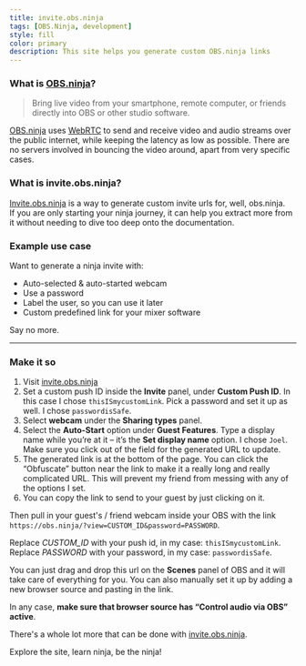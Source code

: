 ```yaml
---
title: invite.obs.ninja
tags: [OBS.Ninja, development]
style: fill
color: primary
description: This site helps you generate custom OBS.ninja links
---
```


### What is [OBS.ninja][ninja]?

> Bring live video from your smartphone, remote computer, or friends directly into OBS or other studio software.

[OBS.ninja][ninja] uses [WebRTC][webrtc] to send and receive video and audio streams over the public internet, while keeping the latency as low as possible. There are no servers involved in bouncing the video around, apart from very specific cases.

### What is invite.obs.ninja?

[Invite.obs.ninja][invite ninja] is a way to generate custom invite urls for, well, obs.ninja.  
If you are only starting your ninja journey, it can help you extract more from it without needing to dive too deep onto the documentation.

### Example use case

Want to generate a ninja invite with:

- Auto-selected & auto-started webcam
- Use a password
- Label the user, so you can use it later
- Custom predefined link for your mixer software

Say no more.

___

### Make it so

1. Visit [invite.obs.ninja][invite ninja]
2. Set a custom push ID inside the **Invite** panel, under **Custom Push ID**. In this case I chose `thisISmycustomLink`. Pick a password and set it up as well. I chose `passwordisSafe`.
3. Select **webcam** under the **Sharing types** panel.
4. Select the **Auto-Start** option under **Guest Features**. Type a display name while you’re at it – it’s the **Set display name** option. I chose `Joel`. Make sure you click out of the field for the generated URL to update. 
5. The generated link is at the bottom of the page. You can click the “Obfuscate” button near the link to make it a really long and really complicated URL. This will prevent my friend from messing with any of the options I set. 
6. You can copy the link to send to your guest by just clicking on it. 

Then pull in your guest's / friend webcam inside your OBS with the link `https://obs.ninja/?view=CUSTOM_ID&password=PASSWORD`.

Replace *CUSTOM_ID* with your push id, in my case: `thisISmycustomLink`.  
Replace *PASSWORD* with your password, in my case: `passwordisSafe`.

You can just drag and drop this url on the **Scenes** panel of OBS and it will take care of everything for you. You can also manually set it up by adding a new browser source and pasting in the link.  

In any case, **make sure that browser source has “Control audio via OBS” active**.

There's a whole lot more that can be done with [invite.obs.ninja][invite ninja].

Explore the site, learn ninja, be the ninja!

[ninja]: https://obs.ninja
[webrtc]: https://webrtc.org
[invite ninja]: https://invite.obs.ninja
